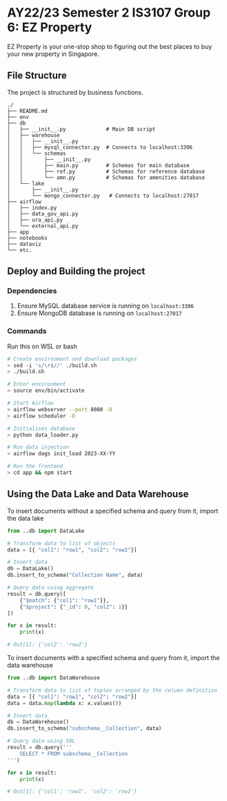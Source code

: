 # AY22/23 Semester 2 IS3107 Group 6: EZ Property

EZ Property is your one-stop shop to figuring out the best places to buy your new property in Singapore.

## File Structure

The project is structured by business functions.

```
./
├── README.md
├── env
├── db
│   ├── __init__.py             # Main DB script
│   ├── warehouse
│   │   ├── __init__.py
│   │   ├── mysql_connector.py  # Connects to localhost:3306
│   │   └── schemas
│   │       ├── __init__.py
│   │       ├── main.py         # Schemas for main database
│   │       ├── ref.py          # Schemas for reference database
│   │       └── amn.py          # Schemas for amenities database
│   └── lake
│       ├── __init__.py
│       └── mongo_connector.py   # Connects to localhost:27017
├── airflow
│   ├── index.py
│   ├── data_gov_api.py
│   ├── ura_api.py
│   └── external_api.py
├── app
├── notebooks
├── dataviz
└── etc.
```

## Deploy and Building the project

### Dependencies

1. Ensure MySQL database service is running on `localhost:3306`
2. Ensure MongoDB database is running on `localhost:27017`

### Commands

Run this on WSL or bash

```bash
# Create environment and download packages
> sed -i 's/\r$//' ./build.sh
> ./build.sh

# Enter environment
> source env/bin/activate

# Start Airflow
> airflow webserver --port 8080 -D
> airflow scheduler -D

# Initialises database
> python data_loader.py

# Run data injection
> airflow dags init_load 2023-XX-YY

# Run the frontend
> cd app && npm start
```

## Using the Data Lake and Data Warehouse

To insert documents without a specified schema and query from it, import the data lake

```python
from ..db import DataLake

# Transform data to list of objects
data = [{ "col1": "row1", "col2": "row2"}]

# Insert data
db = DataLake()
db.insert_to_schema("Collection Name", data)

# Query data using aggregate
result = db.query([
    {"$match": {"col1": "row1"}},
    {"$project": {"_id": 0, "col2": 1}}
])

for x in result:
    print(x)

# Out[1]: {'col2': 'row2'}
```


To insert documents with a specified schema and query from it, import the data warehouse

```python
from ..db import DataWarehouse

# Transform data to list of tuples arranged by the column definition
data = [{ "col1": "row1", "col2": "row2"}]
data = data.map(lambda x: x.values())

# Insert data
db = DataWarehouse()
db.insert_to_schema("subschema__Collection", data)

# Query data using SQL
result = db.query('''
    SELECT * FROM subschema__Collection
''')

for x in result:
    print(x)

# Out[1]: {'col1': 'row1', 'col2': 'row2'}
```